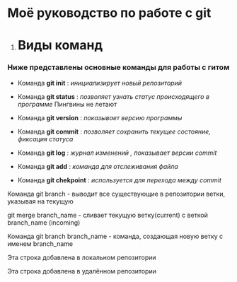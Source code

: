 # Моё руководство по работе с git
1. # Виды команд

### Ниже представлены основные команды для работы с гитом 
* Команда **git init** : *инициализирует новый репозиторий*

* Команда **git status** : *позволяет узнать статус происходящего в программе*
Пингвины не летают 

* Команда **git version** : *показывает версию программы* 

* Команда **git commit** : *позволяет сохранить текущее состояние, фиксация статуса* 

* Команда **git log** : *журнал изменений , показывает версии commit* 

* Команда **git add** : *команда для отслеживания файла* 

* Команда **git chekpoint** : *используется для перехода между commit* 

Команда git branch - выводит все существующие в репозитории ветки, указывая на текущую

git merge branch_name - сливает текущую ветку(current) с веткой branch_name (incoming)

Команда git branch branch_name - команда, создающая новую ветку с именем branch_name

Эта строка добавлена в локальном репозитории

Эта строка добавлена в удалённом репозитории
